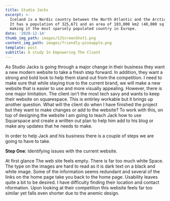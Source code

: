 ```yaml
---
title: Studio Jacks
excerpt: >-
  Iceland is a Nordic country between the North Atlantic and the Arctic Ocean.
  It has a population of 325,671 and an area of 103,000 km2 (40,000 sq mi),
  making it the most sparsely populated country in Europe.
date: '2020-12-14'
thumb_img_path: images/SJScreenShot1.png
content_img_path: images/friendly-pineapple.png
template: post
subtitle: A study In Empowering The Client
---
```


As Studio Jacks is going through a major change in their business they want a new modern website to take a fresh step forward. In addition, they want a strong and bold look to help them stand out from the competition. I need to make sure that while staying true to the current brand, we will make a new website that is easier to use and more visually appealing.
However, there is one major limitation. The client isn’t the most tech savy and wants to keep their website on squarespace. This is entirley workable but it brings up another question. What will the client do when I have finished the project but they want to make changes or add to the website? To work with this, on top of designing the website I am going to teach Jack how to use Squarspace and create a written out plan to help him add to his blog or make any updates that he needs to make.

In order to help Jack and his business there is a couple of steps we are going to have to take.

**Step One**: Identifying issues with the current website.

At first glance The web site feels empty. There is far too much white Space. The type on the images are hard to read as it is dark text on a black and white image. Some of the information seems redundant and several of the links on the home page take you back to the home page. Usability leaves quite a bit to be desired. I have difficulty finding their  location and contact nformation. Upon looking at their competition this website feels far too similar yet falls even shorter due to the anemic design.

